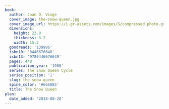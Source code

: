 ```yaml
---
book:
  author: Joan D. Vinge
  cover_image: the-snow-queen.jpg
  cover_image_url: https://i.gr-assets.com/images/S/compressed.photo.goodreads.com/books/1388298425l/139986.jpg
  dimensions:
    height: 23.0
    thickness: 3.2
    width: 15.2
  goodreads: '139986'
  isbn10: '0446676640'
  isbn13: '9780446676649'
  pages: 448
  publication_year: '1980'
  series: The Snow Queen Cycle
  series_position: '1'
  slug: the-snow-queen
  spine_color: '#666885'
  title: The Snow Queen
plan:
  date_added: '2018-08-28'
---
```

